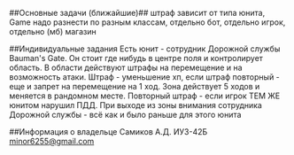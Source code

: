 ##Основные задачи (ближайшие)##
штраф зависит от типа юнита, Game надо разнести по разным классам, отдельно бот, отдельно игрок, отдельно (мб) магазин

##Индивидуальные задания
Есть юнит - сотрудник Дорожной службы Bauman's Gate. Он стоит где нибудь в центре поля и контролирует область. В области действуют штрафы на перемещение и на возможность атаки. 
Штраф - уменьшение хп, если штраф повторный - еще и запрет на перемещение на 1 ход. Зона действует 5 ходов и меняется в рандомном месте. 
Повторный штраф - если игрок ТЕМ ЖЕ юнитом нарушил ПДД. При выходе из зоны внимания сотрудника Дорожной службы - всё как и было раньше для этого юнита

##Информация о владельце
Самиков А.Д. ИУ3-42Б minor6255@gmail.com
